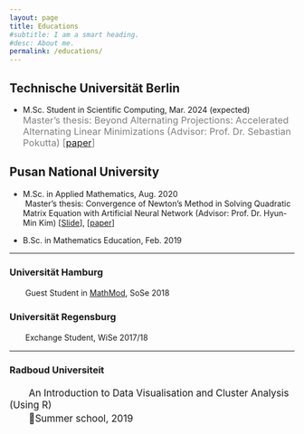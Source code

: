 ```yaml
---
layout: page
title: Educations
#subtitle: I am a smart heading.
#desc: About me.
permalink: /educations/
---
```


## Technische Universität Berlin
- M.Sc. Student in Scientific Computing, Mar. 2024 (expected)<br><span style="color:grey; font-size:16.5px"> Master’s thesis: Beyond Alternating Projections: Accelerated Alternating Linear Minimizations (Advisor: Prof. Dr. Sebastian Pokutta)  \[[paper](/assets/file/garam_thesis_TU.pdf)\]


## Pusan National University

- M.Sc. in Applied Mathematics, Aug. 2020<br> Master’s thesis: Convergence of Newton’s Method in Solving Quadratic Matrix Equation with Artificial Neural Network (Advisor: Prof. Dr. Hyun-Min Kim)  \[[Slide](/assets/file/master_slide.pdf)\], \[[paper](/assets/file/garam_thesis.pdf)\]

- B.Sc. in Mathematics Education, Feb. 2019
  

---

### Universität Hamburg
　　Guest Student in [MathMod](http://www.mathmods.eu), SoSe 2018
### Universität Regensburg
　　Exchange Student, WiSe 2017/18



---

### Radboud Universiteit
<p style="font-size:17px">　　An Introduction to Data Visualisation and Cluster Analysis (Using R)<br>　　Summer school, 2019</p>

